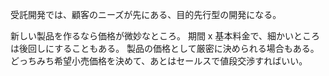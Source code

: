 受託開発では、顧客のニーズが先にある、目的先行型の開発になる。

新しい製品を作るなら価格が微妙なところ。
期間 x 基本料金で、細かいところは後回しにすることもある。
製品の価格として厳密に決められる場合もある。
どっちみち希望小売価格を決めて、あとはセールスで値段交渉すればいい。
